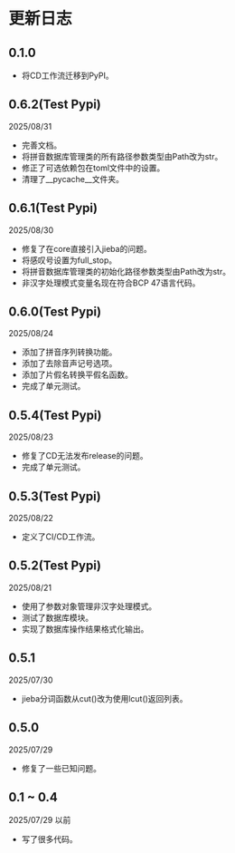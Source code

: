 # 更新日志

## 0.1.0

- 将CD工作流迁移到PyPI。

## 0.6.2(Test Pypi)

2025/08/31

- 完善文档。
- 将拼音数据库管理类的所有路径参数类型由Path改为str。
- 修正了可选依赖包在toml文件中的设置。
- 清理了__pycache__文件夹。

## 0.6.1(Test Pypi)

2025/08/30

- 修复了在core直接引入jieba的问题。
- 将感叹号设置为full_stop。
- 将拼音数据库管理类的初始化路径参数类型由Path改为str。
- 非汉字处理模式变量名现在符合BCP 47语言代码。

## 0.6.0(Test Pypi)

2025/08/24

- 添加了拼音序列转换功能。
- 添加了去除音声记号选项。
- 添加了片假名转换平假名函数。
- 完成了单元测试。

## 0.5.4(Test Pypi)

2025/08/23

- 修复了CD无法发布release的问题。
- 完成了单元测试。

## 0.5.3(Test Pypi)

2025/08/22

- 定义了CI/CD工作流。

## 0.5.2(Test Pypi)

2025/08/21

- 使用了参数对象管理非汉字处理模式。
- 测试了数据库模块。
- 实现了数据库操作结果格式化输出。

## 0.5.1

2025/07/30

- jieba分词函数从cut()改为使用lcut()返回列表。

## 0.5.0 

2025/07/29

- 修复了一些已知问题。

## 0.1 ~ 0.4

2025/07/29 以前

- 写了很多代码。
